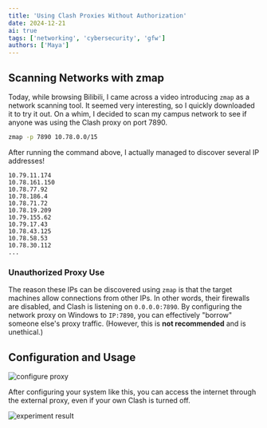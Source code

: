 ```yaml
---
title: 'Using Clash Proxies Without Authorization'
date: 2024-12-21
ai: true
tags: ['networking', 'cybersecurity', 'gfw']
authors: ['Maya']
---
```


## Scanning Networks with zmap

Today, while browsing Bilibili, I came across a video introducing `zmap` as a network scanning tool. It seemed very interesting, so I quickly downloaded it to try it out. On a whim, I decided to scan my campus network to see if anyone was using the Clash proxy on port 7890.

```bash
zmap -p 7890 10.78.0.0/15
```

After running the command above, I actually managed to discover several IP addresses!

```
10.79.11.174
10.78.161.150
10.78.77.92
10.78.186.4
10.78.71.72
10.78.19.209
10.79.155.62
10.79.17.43
10.78.43.125
10.78.58.53
10.78.30.112
...
```

### Unauthorized Proxy Use

The reason these IPs can be discovered using `zmap` is that the target machines allow connections from other IPs. In other words, their firewalls are disabled, and Clash is listening on `0.0.0.0:7890`. By configuring the network proxy on Windows to `IP:7890`, you can effectively "borrow" someone else's proxy traffic. (However, this is **not recommended** and is unethical.)

## Configuration and Usage

![configure proxy](/networking/scan_clash.png)

After configuring your system like this, you can access the internet through the external proxy, even if your own Clash is turned off.

![experiment result](/networking/result.png)
